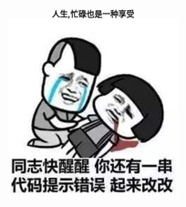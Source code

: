 <!--
 * @Author: your name
 * @Date: 2020-04-15 22:09:19
 * @LastEditTime: 2020-06-30 11:10:28
 * @LastEditors: 孙浩然
 * @Description: In User Settings Edit
 * @FilePath: \Java-Point\docs\_404.md
 -->
<div align='center'>
  <h4 style='margin-top: -30px;'>人生,忙碌也是一种享受</h4>
  <img src='./404.jpg' alt='404' style='margin-top: -20px;' />
</div>